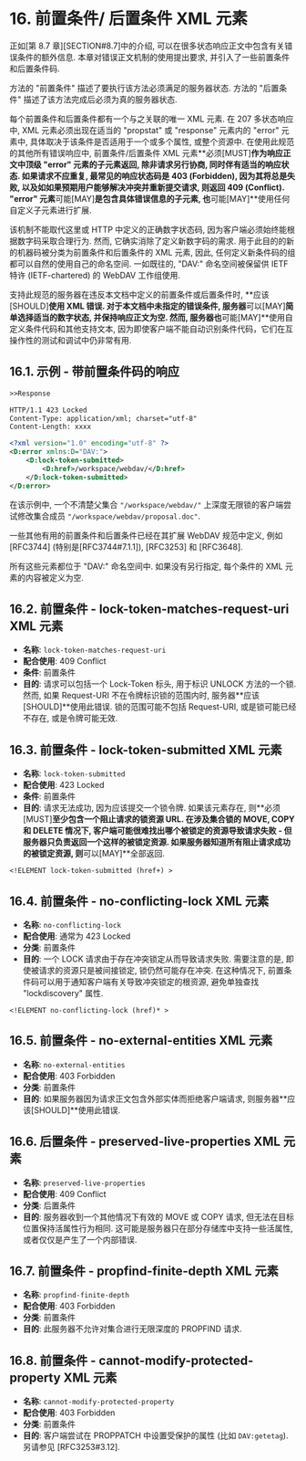 # 16. 前置条件/​​ 后置条件 XML 元素

正如[第 8.7 章][SECTION#8.7]中的介绍, 可以在很多状态响应正文中包含有关错误条件的额外信息.
本章对错误正文机制的使用提出要求, 并引入了一些前置条件和后置条件码.

方法的 "前置条件" 描述了要执行该方法必须满足的服务器状态.
方法的 "后置条件" 描述了该方法完成后必须为真的服务器状态.

每个前置条件和后置条件都有一个与之关联的唯一 XML 元素. 在 207 多状态响应中,
XML 元素必须出现在适当的 "propstat" 或 "response" 元素内的 "error" 元素中,
具体取决于该条件是否适用于一个或多个属性, 或整个资源中. 在使用此规范的其他所有错误响应中,
前置条件/后置条件 XML 元素**必须[MUST]**作为响应正文中顶级 "error" 元素的子元素返回,
除非请求另行协商, 同时伴有适当的响应状态. 如果请求不应重复,
最常见的响应状态码是 403 (Forbidden), 因为其将总是失败,
以及如如果预期用户能够解决冲突并重新提交请求, 则返回 409 (Conflict).
"error" 元素**可能[MAY]**是包含具体错误信息的子元素,
也**可能[MAY]**使用任何自定义子元素进行扩展.

该机制不能取代这里或 HTTP 中定义的正确数字状态码, 因为客户端必须始终能根据数字码采取合理行为.
然而, 它确实消除了定义新数字码的需求.
用于此目的的新的机器码被分类为前置条件和后置条件的 XML 元素, 因此,
任何定义新条件码的组都可以自然的使用自己的命名空间.
一如既往的, "DAV:" 命名空间被保留供 IETF 特许 (IETF-chartered) 的 WebDAV 工作组使用.

支持此规范的服务器在违反本文档中定义的前置条件或后置条件时, **应该[SHOULD]**使用 XML 错误.
对于本文档中未指定的错误条件, 服务器**可以[MAY]**简单选择适当的数字状态, 并保持响应正文为空.
然而, 服务器也**可能[MAY]**使用自定义条件代码和其他支持文本,
因为即使客户端不能自动识别条件代码，它们在互操作性的测试和调试中仍非常有用.

## 16.1. 示例 - 带前置条件码的响应

```xml
>>Response

HTTP/1.1 423 Locked
Content-Type: application/xml; charset="utf-8"
Content-Length: xxxx

<?xml version="1.0" encoding="utf-8" ?>
<D:error xmlns:D="DAV:">
    <D:lock-token-submitted>
        <D:href>/workspace/webdav/</D:href>
    </D:lock-token-submitted>
</D:error>
```

在该示例中, 一个不清楚父集合 `"/workspace/webdav/"` 上深度无限锁的客户端尝试修改集合成员
`"/workspace/webdav/proposal.doc"`.

一些其他有用的前置条件和后置条件已经在其扩展 WebDAV 规范中定义,
例如 [RFC3744] (特别是[RFC3744#7.1.1]), [RFC3253] 和 [RFC3648].

所有这些元素都位于 "DAV:" 命名空间中. 如果没有另行指定, 每个条件的 XML 元素的内容被定义为空.

## 16.2. 前置条件 - lock-token-matches-request-uri XML 元素

- **名称**: `lock-token-matches-request-uri`
- **配合使用**: 409 Conflict
- **条件**: 前置条件
- **目的**: 请求可以包括一个 Lock-Token 标头, 用于标识 UNLOCK 方法的一个锁.
  然而, 如果 Request-URI 不在令牌标识锁的范围内时, 服务器**应该[SHOULD]**使用此错误.
  锁的范围可能不包括 Request-URI, 或是锁可能已经不存在, 或是令牌可能无效.

## 16.3. 前置条件 - lock-token-submitted XML 元素

- **名称**: `lock-token-submitted`
- **配合使用**: 423 Locked
- **条件**: 前置条件
- **目的**: 请求无法成功, 因为应该提交一个锁令牌. 如果该元素存在,
  则**必须[MUST]**至少包含一个阻止请求的锁资源 URL.
  在涉及集合锁的 MOVE, COPY 和 DELETE 情况下,
  客户端可能很难找出哪个被锁定的资源导致请求失败 - 但服务器只负责返回一个这样的被锁定资源.
  如果服务器知道所有阻止请求成功的被锁定资源, 则**可以[MAY]**全部返回.

```bnf
<!ELEMENT lock-token-submitted (href+) >
```

## 16.4. 前置条件 - no-conflicting-lock XML 元素

- **名称**: `no-conflicting-lock`
- **配合使用**: 通常为 423 Locked
- **分类**: 前置条件
- **目的**: 一个 LOCK 请求由于存在冲突锁定从而导致请求失败. 需要注意的是,
  即使被请求的资源只是被间接锁定, 锁仍然可能存在冲突. 在这种情况下,
  前置条件码可以用于通知客户端有关导致冲突锁定的根资源, 避免单独查找 "lockdiscovery" 属性.

```bnf
<!ELEMENT no-conflicting-lock (href)* >
```

## 16.5. 前置条件 - no-external-entities XML 元素

- **名称**: `no-external-entities`
- **配合使用**: 403 Forbidden
- **分类**: 前置条件
- **目的**: 如果服务器因为请求正文包含外部实体而拒绝客户端请求,
  则服务器**应该[SHOULD]**使用此错误.

## 16.6. 后置条件 - preserved-live-properties XML 元素

- **名称**: `preserved-live-properties`
- **配合使用**: 409 Conflict
- **分类**: 后置条件
- **目的**: 服务器收到一个其他情况下有效的 MOVE 或 COPY 请求,
  但无法在目标位置保持活属性行为相同. 这可能是服务器只在部分存储库中支持一些活属性,
  或者仅仅是产生了一个内部错误.

## 16.7. 前置条件 - propfind-finite-depth XML 元素

- **名称**: `propfind-finite-depth`
- **配合使用**: 403 Forbidden
- **分类**: 前置条件
- **目的**: 此服务器不允许对集合进行无限深度的 PROPFIND 请求.

## 16.8. 前置条件 - cannot-modify-protected-property XML 元素

- **名称**: `cannot-modify-protected-property`
- **配合使用**: 403 Forbidden
- **分类**: 前置条件
- **目的**: 客户端尝试在 PROPPATCH 中设置受保护的属性 (比如 `DAV:getetag`).
  另请参见 [RFC3253#3.12].
